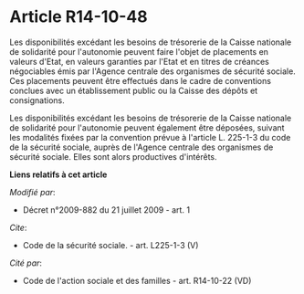 # Article R14-10-48

Les disponibilités excédant les besoins de trésorerie de la Caisse nationale de solidarité pour l'autonomie peuvent faire
l'objet de placements en valeurs d'Etat, en valeurs garanties par l'Etat et en titres de créances négociables émis par
l'Agence centrale des organismes de sécurité sociale. Ces placements peuvent être effectués dans le cadre de conventions
conclues avec un établissement public ou la Caisse des dépôts et consignations. 

Les disponibilités excédant les besoins de trésorerie de la Caisse nationale de solidarité pour l'autonomie peuvent également
être déposées, suivant les modalités fixées par la convention prévue à l'article L. 225-1-3 du code de la sécurité sociale,
auprès de l'Agence centrale des organismes de sécurité sociale. Elles sont alors productives d'intérêts.

**Liens relatifs à cet article**

_Modifié par_:

  - Décret n°2009-882 du 21 juillet 2009 - art. 1

_Cite_:

  - Code de la sécurité sociale. - art. L225-1-3 (V)

_Cité par_:

  - Code de l'action sociale et des familles - art. R14-10-22 (VD)
